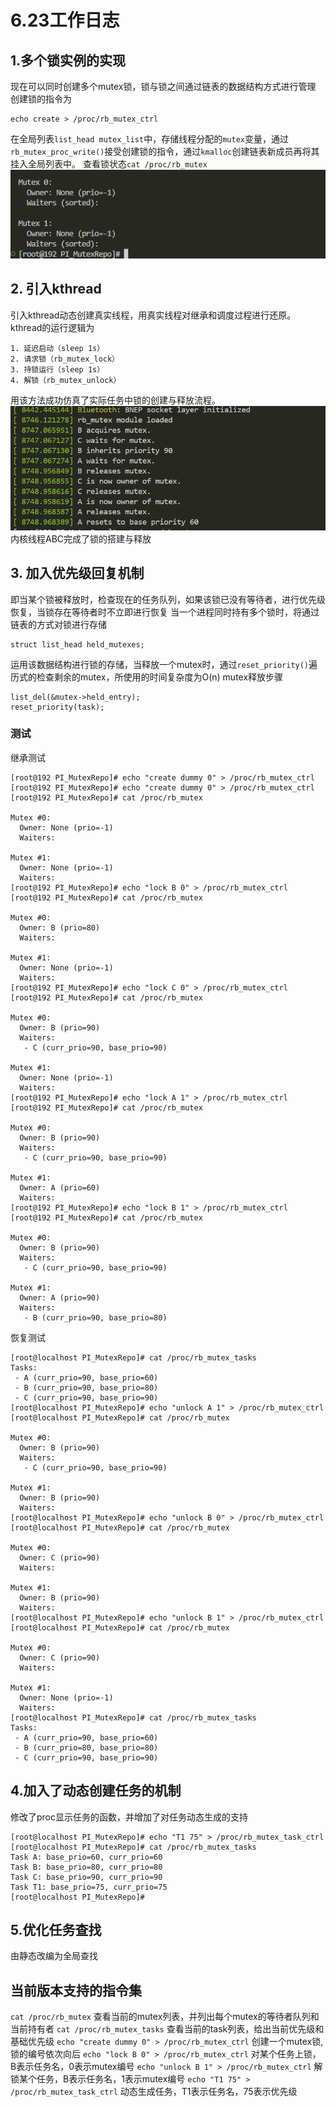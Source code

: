# 6.23工作日志
## 1.多个锁实例的实现
现在可以同时创建多个mutex锁，锁与锁之间通过链表的数据结构方式进行管理
创建锁的指令为
```
echo create > /proc/rb_mutex_ctrl
```
在全局列表`list_head mutex_list`中，存储线程分配的`mutex`变量，通过`rb_mutex_proc_write()`接受创建锁的指令，通过`kmalloc`创建链表新成员再将其挂入全局列表中。
查看锁状态`cat /proc/rb_mutex`
![alt text](image.png)
## 2. 引入kthread
引入kthread动态创建真实线程，用真实线程对继承和调度过程进行还原。
kthread的运行逻辑为
```
1. 延迟启动（sleep 1s）
2. 请求锁（rb_mutex_lock）
3. 持锁运行（sleep 1s）
4. 解锁（rb_mutex_unlock）
```
用该方法成功仿真了实际任务中锁的创建与释放流程。
![alt text](image-1.png)
内核线程ABC完成了锁的搭建与释放
## 3. 加入优先级回复机制
即当某个锁被释放时，检查现在的任务队列，如果该锁已没有等待者，进行优先级恢复，当锁存在等待者时不立即进行恢复
当一个进程同时持有多个锁时，将通过链表的方式对锁进行存储
```
struct list_head held_mutexes;
```
运用该数据结构进行锁的存储，当释放一个mutex时，通过`reset_priority()`遍历式的检查剩余的mutex，所使用的时间复杂度为O(n)
mutex释放步骤
```
list_del(&mutex->held_entry);
reset_priority(task);
```
### 测试
继承测试
```
[root@192 PI_MutexRepo]# echo "create dummy 0" > /proc/rb_mutex_ctrl
[root@192 PI_MutexRepo]# echo "create dummy 0" > /proc/rb_mutex_ctrl
[root@192 PI_MutexRepo]# cat /proc/rb_mutex

Mutex #0:
  Owner: None (prio=-1)
  Waiters:

Mutex #1:
  Owner: None (prio=-1)
  Waiters:
[root@192 PI_MutexRepo]# echo "lock B 0" > /proc/rb_mutex_ctrl
[root@192 PI_MutexRepo]# cat /proc/rb_mutex

Mutex #0:
  Owner: B (prio=80)
  Waiters:

Mutex #1:
  Owner: None (prio=-1)
  Waiters:
[root@192 PI_MutexRepo]# echo "lock C 0" > /proc/rb_mutex_ctrl
[root@192 PI_MutexRepo]# cat /proc/rb_mutex

Mutex #0:
  Owner: B (prio=90)
  Waiters:
   - C (curr_prio=90, base_prio=90)

Mutex #1:
  Owner: None (prio=-1)
  Waiters:
[root@192 PI_MutexRepo]# echo "lock A 1" > /proc/rb_mutex_ctrl
[root@192 PI_MutexRepo]# cat /proc/rb_mutex

Mutex #0:
  Owner: B (prio=90)
  Waiters:
   - C (curr_prio=90, base_prio=90)

Mutex #1:
  Owner: A (prio=60)
  Waiters:
[root@192 PI_MutexRepo]# echo "lock B 1" > /proc/rb_mutex_ctrl
[root@192 PI_MutexRepo]# cat /proc/rb_mutex

Mutex #0:
  Owner: B (prio=90)
  Waiters:
   - C (curr_prio=90, base_prio=90)

Mutex #1:
  Owner: A (prio=90)
  Waiters:
   - B (curr_prio=90, base_prio=80)
```
恢复测试
```
[root@localhost PI_MutexRepo]# cat /proc/rb_mutex_tasks
Tasks:
 - A (curr_prio=90, base_prio=60)
 - B (curr_prio=90, base_prio=80)
 - C (curr_prio=90, base_prio=90)
[root@localhost PI_MutexRepo]# echo "unlock A 1" > /proc/rb_mutex_ctrl
[root@localhost PI_MutexRepo]# cat /proc/rb_mutex

Mutex #0:
  Owner: B (prio=90)
  Waiters:
   - C (curr_prio=90, base_prio=90)

Mutex #1:
  Owner: B (prio=90)
  Waiters:
[root@localhost PI_MutexRepo]# echo "unlock B 0" > /proc/rb_mutex_ctrl
[root@localhost PI_MutexRepo]# cat /proc/rb_mutex

Mutex #0:
  Owner: C (prio=90)
  Waiters:

Mutex #1:
  Owner: B (prio=90)
  Waiters:
[root@localhost PI_MutexRepo]# echo "unlock B 1" > /proc/rb_mutex_ctrl
[root@localhost PI_MutexRepo]# cat /proc/rb_mutex

Mutex #0:
  Owner: C (prio=90)
  Waiters:

Mutex #1:
  Owner: None (prio=-1)
  Waiters:
[root@localhost PI_MutexRepo]# cat /proc/rb_mutex_tasks
Tasks:
 - A (curr_prio=90, base_prio=60)
 - B (curr_prio=80, base_prio=80)
 - C (curr_prio=90, base_prio=90)
 ```
 ## 4.加入了动态创建任务的机制
 修改了proc显示任务的函数，并增加了对任务动态生成的支持
 ```
 [root@localhost PI_MutexRepo]# echo "T1 75" > /proc/rb_mutex_task_ctrl
[root@localhost PI_MutexRepo]# cat /proc/rb_mutex_tasks
Task A: base_prio=60, curr_prio=60
Task B: base_prio=80, curr_prio=80
Task C: base_prio=90, curr_prio=90
Task T1: base_prio=75, curr_prio=75
[root@localhost PI_MutexRepo]# 
 ```
## 5.优化任务查找
由静态改编为全局查找

## 当前版本支持的指令集
`cat /proc/rb_mutex`
查看当前的mutex列表，并列出每个mutex的等待者队列和当前持有者
`cat /proc/rb_mutex_tasks`
查看当前的task列表，给出当前优先级和基础优先级
`echo "create dummy 0" > /proc/rb_mutex_ctrl`
创建一个mutex锁,锁的编号依次向后
`echo "lock B 0" > /proc/rb_mutex_ctrl`
对某个任务上锁，B表示任务名，0表示mutex编号
`echo "unlock B 1" > /proc/rb_mutex_ctrl`
解锁某个任务，B表示任务名，1表示mutex编号
 `echo "T1 75" > /proc/rb_mutex_task_ctrl`
 动态生成任务，T1表示任务名，75表示优先级